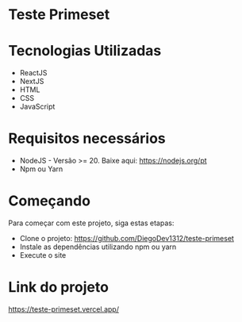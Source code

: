 <h1>Teste Primeset</h1>

<h1>Tecnologias Utilizadas</h1>
<ul>
    <li>ReactJS</li>
    <li>NextJS</li>
    <li>HTML</li>
    <li>CSS</li>
    <li>JavaScript</li>
</ul>

<h1>Requisitos necessários</h1>
<ul>
    <li>NodeJS - Versão >= 20. Baixe aqui: <a href="https://nodejs.org/pt">https://nodejs.org/pt</a></li>
    <li>Npm ou Yarn</li>
</ul>

<h1>Começando</h1>
<p>Para começar com este projeto, siga estas etapas:</p>
<ul>
    <li>Clone o projeto: <a href="https://github.com/DiegoDev1312/teste-primeset">https://github.com/DiegoDev1312/teste-primeset</a></li>
    <li>Instale as dependências utilizando npm ou yarn</li>
    <li>Execute o site </li>
</ul>

<h1>Link do projeto</h1>
<a href="https://teste-primeset.vercel.app/">https://teste-primeset.vercel.app/</a>
